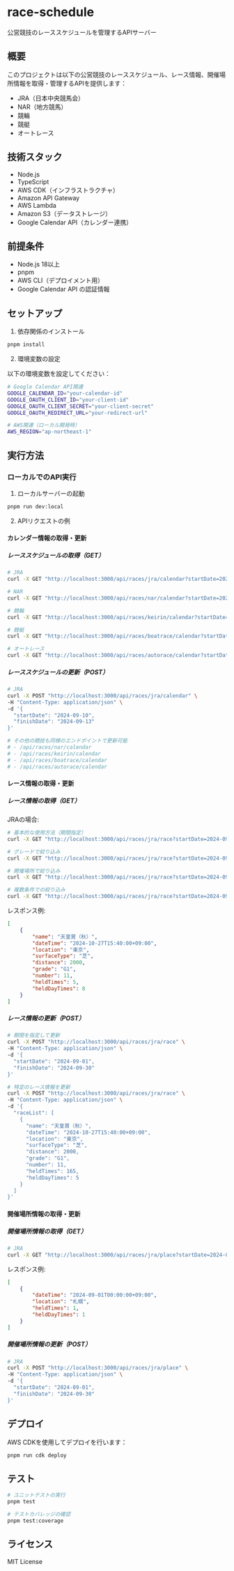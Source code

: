 # race-schedule

公営競技のレーススケジュールを管理するAPIサーバー

## 概要

このプロジェクトは以下の公営競技のレーススケジュール、レース情報、開催場所情報を取得・管理するAPIを提供します：

- JRA（日本中央競馬会）
- NAR（地方競馬）
- 競輪
- 競艇
- オートレース

## 技術スタック

- Node.js
- TypeScript
- AWS CDK（インフラストラクチャ）
- Amazon API Gateway
- AWS Lambda
- Amazon S3（データストレージ）
- Google Calendar API（カレンダー連携）

## 前提条件

- Node.js 18以上
- pnpm
- AWS CLI（デプロイメント用）
- Google Calendar API の認証情報

## セットアップ

1. 依存関係のインストール

```bash
pnpm install
```

2. 環境変数の設定

以下の環境変数を設定してください：

```bash
# Google Calendar API関連
GOOGLE_CALENDAR_ID="your-calendar-id"
GOOGLE_OAUTH_CLIENT_ID="your-client-id"
GOOGLE_OAUTH_CLIENT_SECRET="your-client-secret"
GOOGLE_OAUTH_REDIRECT_URL="your-redirect-url"

# AWS関連（ローカル開発時）
AWS_REGION="ap-northeast-1"
```

## 実行方法

### ローカルでのAPI実行

1. ローカルサーバーの起動

```bash
pnpm run dev:local
```

2. APIリクエストの例

#### カレンダー情報の取得・更新

##### レーススケジュールの取得（GET）

```bash
# JRA
curl -X GET "http://localhost:3000/api/races/jra/calendar?startDate=2024-09-01&finishDate=2024-09-30"

# NAR
curl -X GET "http://localhost:3000/api/races/nar/calendar?startDate=2024-09-01&finishDate=2024-09-30"

# 競輪
curl -X GET "http://localhost:3000/api/races/keirin/calendar?startDate=2024-09-01&finishDate=2024-09-30"

# 競艇
curl -X GET "http://localhost:3000/api/races/boatrace/calendar?startDate=2024-09-01&finishDate=2024-09-30"

# オートレース
curl -X GET "http://localhost:3000/api/races/autorace/calendar?startDate=2024-09-01&finishDate=2024-09-30"
```

##### レーススケジュールの更新（POST）

```bash
# JRA
curl -X POST "http://localhost:3000/api/races/jra/calendar" \
-H "Content-Type: application/json" \
-d '{
  "startDate": "2024-09-10",
  "finishDate": "2024-09-13"
}'

# その他の競技も同様のエンドポイントで更新可能
# - /api/races/nar/calendar
# - /api/races/keirin/calendar
# - /api/races/boatrace/calendar
# - /api/races/autorace/calendar
```

#### レース情報の取得・更新

##### レース情報の取得（GET）

JRAの場合:

```bash
# 基本的な使用方法（期間指定）
curl -X GET "http://localhost:3000/api/races/jra/race?startDate=2024-09-01&finishDate=2024-09-30"

# グレードで絞り込み
curl -X GET "http://localhost:3000/api/races/jra/race?startDate=2024-09-01&finishDate=2024-09-30&grade=G1"

# 開催場所で絞り込み
curl -X GET "http://localhost:3000/api/races/jra/race?startDate=2024-09-01&finishDate=2024-09-30&location=東京"

# 複数条件での絞り込み
curl -X GET "http://localhost:3000/api/races/jra/race?startDate=2024-09-01&finishDate=2024-09-30&grade=G1&location=東京"
```

レスポンス例:

```json
[
    {
        "name": "天皇賞（秋）",
        "dateTime": "2024-10-27T15:40:00+09:00",
        "location": "東京",
        "surfaceType": "芝",
        "distance": 2000,
        "grade": "G1",
        "number": 11,
        "heldTimes": 5,
        "heldDayTimes": 8
    }
]
```

##### レース情報の更新（POST）

```bash
# 期間を指定して更新
curl -X POST "http://localhost:3000/api/races/jra/race" \
-H "Content-Type: application/json" \
-d '{
  "startDate": "2024-09-01",
  "finishDate": "2024-09-30"
}'

# 特定のレース情報を更新
curl -X POST "http://localhost:3000/api/races/jra/race" \
-H "Content-Type: application/json" \
-d '{
  "raceList": [
    {
      "name": "天皇賞（秋）",
      "dateTime": "2024-10-27T15:40:00+09:00",
      "location": "東京",
      "surfaceType": "芝",
      "distance": 2000,
      "grade": "G1",
      "number": 11,
      "heldTimes": 165,
      "heldDayTimes": 5
    }
  ]
}'
```

#### 開催場所情報の取得・更新

##### 開催場所情報の取得（GET）

```bash
# JRA
curl -X GET "http://localhost:3000/api/races/jra/place?startDate=2024-09-01&finishDate=2024-09-30"
```

レスポンス例:

```json
[
    {
        "dateTime": "2024-09-01T00:00:00+09:00",
        "location": "札幌",
        "heldTimes": 1,
        "heldDayTimes": 1
    }
]
```

##### 開催場所情報の更新（POST）

```bash
# JRA
curl -X POST "http://localhost:3000/api/races/jra/place" \
-H "Content-Type: application/json" \
-d '{
  "startDate": "2024-09-01",
  "finishDate": "2024-09-30"
}'
```

## デプロイ

AWS CDKを使用してデプロイを行います：

```bash
pnpm run cdk deploy
```

## テスト

```bash
# ユニットテストの実行
pnpm test

# テストカバレッジの確認
pnpm test:coverage
```

## ライセンス

MIT License

